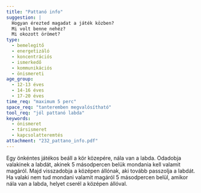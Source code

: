 ```yaml
---
title: "Pattanó info"
suggestion: | 
  Hogyan érezted magadat a játék közben?
  Mi volt benne nehéz? 
  Mi okozott örömet?
type:
  - bemelegítő
  - energetizáló
  - koncentrációs
  - ismerkedő
  - kommunikációs
  - önismereti
age_group:
  - 12-13 éves
  - 14-16 éves
  - 17-20 éves
time_req: "maximum 5 perc"
space_req: "tanteremben megvalósítható"
tool_req: "jól pattanó labda"
keywords: 
  - önismeret
  - társismeret
  - kapcsolatteremtés
attachment: "232_pattano_info.pdf"
---
```


 Egy önkéntes játékos beáll a kör közepére, nála van a labda. Odadobja valakinek a labdát, akinek 5 másodpercen belük mondania kell valamit magáról. Majd visszadobja a középen állónak, aki tovább passzolja a labdát. Ha valaki nem tud mondani valamit magáról 5 másodpercen belül, amikor nála van a labda, helyet cserél a középen állóval.  
  
